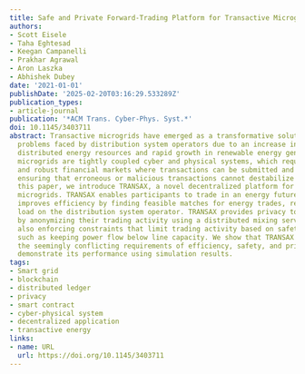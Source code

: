 ```yaml
---
title: Safe and Private Forward-Trading Platform for Transactive Microgrids
authors:
- Scott Eisele
- Taha Eghtesad
- Keegan Campanelli
- Prakhar Agrawal
- Aron Laszka
- Abhishek Dubey
date: '2021-01-01'
publishDate: '2025-02-20T03:16:29.533289Z'
publication_types:
- article-journal
publication: '*ACM Trans. Cyber-Phys. Syst.*'
doi: 10.1145/3403711
abstract: Transactive microgrids have emerged as a transformative solution for the
  problems faced by distribution system operators due to an increase in the use of
  distributed energy resources and rapid growth in renewable energy generation. Transactive
  microgrids are tightly coupled cyber and physical systems, which require resilient
  and robust financial markets where transactions can be submitted and cleared, while
  ensuring that erroneous or malicious transactions cannot destabilize the grid. In
  this paper, we introduce TRANSAX, a novel decentralized platform for transactive
  microgrids. TRANSAX enables participants to trade in an energy futures market, which
  improves efficiency by finding feasible matches for energy trades, reducing the
  load on the distribution system operator. TRANSAX provides privacy to participants
  by anonymizing their trading activity using a distributed mixing service, while
  also enforcing constraints that limit trading activity based on safety requirements,
  such as keeping power flow below line capacity. We show that TRANSAX can satisfy
  the seemingly conflicting requirements of efficiency, safety, and privacy, and we
  demonstrate its performance using simulation results.
tags:
- Smart grid
- blockchain
- distributed ledger
- privacy
- smart contract
- cyber-physical system
- decentralized application
- transactive energy
links:
- name: URL
  url: https://doi.org/10.1145/3403711
---
```

